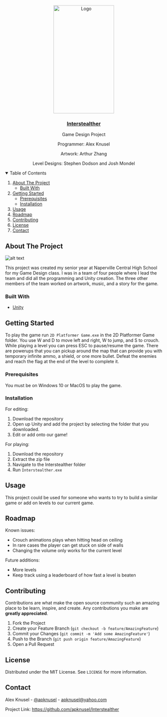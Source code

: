 <!-- PROJECT LOGO -->
<br />
<p align="center">
  <a href="https://github.com/apknusel/Interstealther">
    <img src="https://i.gyazo.com/16d7ea9a7a8538a62bace914031ef510.png" alt="Logo" width="194" height="347">
  </a>
  <a href=https://apknusel.itch.io/interstealther>
    <h3 align="center">Interstealther</h3>
  </a>

  <p align="center">
    Game Design Project
  </p>
  <p align="center">
    Programmer: Alex Knusel
  </p>
  <p align="center">
    Artwork: Arthur Zhang
  </p>
  <p align="center">
    Level Designs: Stephen Dodson and Josh Mondel
  </p>
</p>



<!-- TABLE OF CONTENTS -->
<details open="open">
  <summary>Table of Contents</summary>
  <ol>
    <li>
      <a href="#about-the-project">About The Project</a>
      <ul>
        <li><a href="#built-with">Built With</a></li>
      </ul>
    </li>
    <li>
      <a href="#getting-started">Getting Started</a>
      <ul>
        <li><a href="#prerequisites">Prerequisites</a></li>
        <li><a href="#installation">Installation</a></li>
      </ul>
    </li>
    <li><a href="#usage">Usage</a></li>
    <li><a href="#roadmap">Roadmap</a></li>
    <li><a href="#contributing">Contributing</a></li>
    <li><a href="#license">License</a></li>
    <li><a href="#contact">Contact</a></li>
  </ol>
</details>



<!-- ABOUT THE PROJECT -->
## About The Project
![alt text](https://i.gyazo.com/e0e44f005da5c3bdd6d4377fee764552.png)

This project was created my senior year at Naperville Central High School for my Game Design class. I was in a team of four people where I lead the team and did all the programming and Unity creation. The three other members of the team worked on artwork, music, and a story for the game.

### Built With

* [Unity](https://unity.com/)

<!-- GETTING STARTED -->
## Getting Started

To play the game run `2D Platformer Game.exe` in the 2D Platformer Game folder. You use W and D to move left and right, W to jump, and S to crouch. While playing a level you can press ESC to pause/resume the game. There are powerups that you can pickup around the map that can provide you with temporary infinite ammo, a shield, or one more bullet. Defeat the enemies and reach the flag at the end of the level to complete it.

### Prerequisites

You must be on Windows 10 or MacOS to play the game.

### Installation

For editing:
1. Download the repository
2. Open up Unity and add the project by selecting the folder that you downloaded.
3. Edit or add onto our game!

For playing:
1. Download the repository
2. Extract the zip file
3. Navigate to the Interstealther folder
4. Run `Interstealther.exe`

<!-- USAGE EXAMPLES -->
## Usage

This project could be used for someone who wants to try to build a similar game or add on levels to our current game.

<!-- ROADMAP -->
## Roadmap

Known issues:
- Crouch animations plays when hitting head on ceiling
- In rare cases the player can get stuck on side of walls
- Changing the volume only works for the current level

Future additions:
- More levels
- Keep track using a leaderboard of how fast a level is beaten

<!-- CONTRIBUTING -->
## Contributing

Contributions are what make the open source community such an amazing place to be learn, inspire, and create. Any contributions you make are **greatly appreciated**.

1. Fork the Project
2. Create your Feature Branch (`git checkout -b feature/AmazingFeature`)
3. Commit your Changes (`git commit -m 'Add some AmazingFeature'`)
4. Push to the Branch (`git push origin feature/AmazingFeature`)
5. Open a Pull Request



<!-- LICENSE -->
## License

Distributed under the MIT License. See `LICENSE` for more information.



<!-- CONTACT -->
## Contact

Alex Knusel - [@apknusel](https://twitter.com/apknusel?lang=en) - apknusel@yahoo.com

Project Link: https://github.com/apknusel/Interstealther
